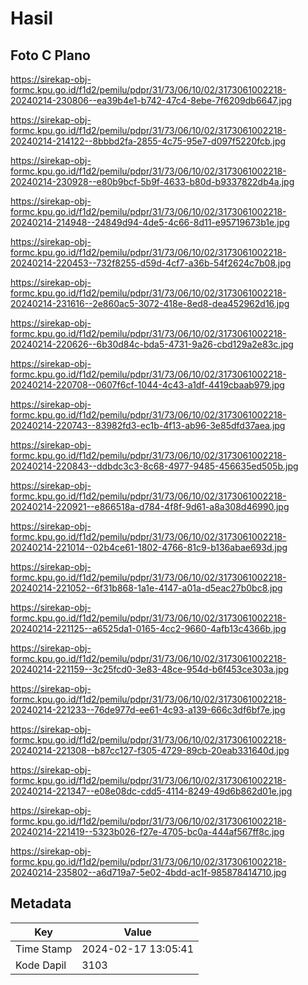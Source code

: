 # Hasil

## Foto C Plano

https://sirekap-obj-formc.kpu.go.id/f1d2/pemilu/pdpr/31/73/06/10/02/3173061002218-20240214-230806--ea39b4e1-b742-47c4-8ebe-7f6209db6647.jpg

https://sirekap-obj-formc.kpu.go.id/f1d2/pemilu/pdpr/31/73/06/10/02/3173061002218-20240214-214122--8bbbd2fa-2855-4c75-95e7-d097f5220fcb.jpg

https://sirekap-obj-formc.kpu.go.id/f1d2/pemilu/pdpr/31/73/06/10/02/3173061002218-20240214-230928--e80b9bcf-5b9f-4633-b80d-b9337822db4a.jpg

https://sirekap-obj-formc.kpu.go.id/f1d2/pemilu/pdpr/31/73/06/10/02/3173061002218-20240214-214948--24849d94-4de5-4c66-8d11-e95719673b1e.jpg

https://sirekap-obj-formc.kpu.go.id/f1d2/pemilu/pdpr/31/73/06/10/02/3173061002218-20240214-220453--732f8255-d59d-4cf7-a36b-54f2624c7b08.jpg

https://sirekap-obj-formc.kpu.go.id/f1d2/pemilu/pdpr/31/73/06/10/02/3173061002218-20240214-231616--2e860ac5-3072-418e-8ed8-dea452962d16.jpg

https://sirekap-obj-formc.kpu.go.id/f1d2/pemilu/pdpr/31/73/06/10/02/3173061002218-20240214-220626--6b30d84c-bda5-4731-9a26-cbd129a2e83c.jpg

https://sirekap-obj-formc.kpu.go.id/f1d2/pemilu/pdpr/31/73/06/10/02/3173061002218-20240214-220708--0607f6cf-1044-4c43-a1df-4419cbaab979.jpg

https://sirekap-obj-formc.kpu.go.id/f1d2/pemilu/pdpr/31/73/06/10/02/3173061002218-20240214-220743--83982fd3-ec1b-4f13-ab96-3e85dfd37aea.jpg

https://sirekap-obj-formc.kpu.go.id/f1d2/pemilu/pdpr/31/73/06/10/02/3173061002218-20240214-220843--ddbdc3c3-8c68-4977-9485-456635ed505b.jpg

https://sirekap-obj-formc.kpu.go.id/f1d2/pemilu/pdpr/31/73/06/10/02/3173061002218-20240214-220921--e866518a-d784-4f8f-9d61-a8a308d46990.jpg

https://sirekap-obj-formc.kpu.go.id/f1d2/pemilu/pdpr/31/73/06/10/02/3173061002218-20240214-221014--02b4ce61-1802-4766-81c9-b136abae693d.jpg

https://sirekap-obj-formc.kpu.go.id/f1d2/pemilu/pdpr/31/73/06/10/02/3173061002218-20240214-221052--6f31b868-1a1e-4147-a01a-d5eac27b0bc8.jpg

https://sirekap-obj-formc.kpu.go.id/f1d2/pemilu/pdpr/31/73/06/10/02/3173061002218-20240214-221125--a6525da1-0165-4cc2-9660-4afb13c4366b.jpg

https://sirekap-obj-formc.kpu.go.id/f1d2/pemilu/pdpr/31/73/06/10/02/3173061002218-20240214-221159--3c25fcd0-3e83-48ce-954d-b6f453ce303a.jpg

https://sirekap-obj-formc.kpu.go.id/f1d2/pemilu/pdpr/31/73/06/10/02/3173061002218-20240214-221233--76de977d-ee61-4c93-a139-666c3df6bf7e.jpg

https://sirekap-obj-formc.kpu.go.id/f1d2/pemilu/pdpr/31/73/06/10/02/3173061002218-20240214-221308--b87cc127-f305-4729-89cb-20eab331640d.jpg

https://sirekap-obj-formc.kpu.go.id/f1d2/pemilu/pdpr/31/73/06/10/02/3173061002218-20240214-221347--e08e08dc-cdd5-4114-8249-49d6b862d01e.jpg

https://sirekap-obj-formc.kpu.go.id/f1d2/pemilu/pdpr/31/73/06/10/02/3173061002218-20240214-221419--5323b026-f27e-4705-bc0a-444af567ff8c.jpg

https://sirekap-obj-formc.kpu.go.id/f1d2/pemilu/pdpr/31/73/06/10/02/3173061002218-20240214-235802--a6d719a7-5e02-4bdd-ac1f-985878414710.jpg


## Metadata

| Key        | Value               |
| ---------- | ------------------- |
| Time Stamp | 2024-02-17 13:05:41 |
| Kode Dapil | 3103                |



